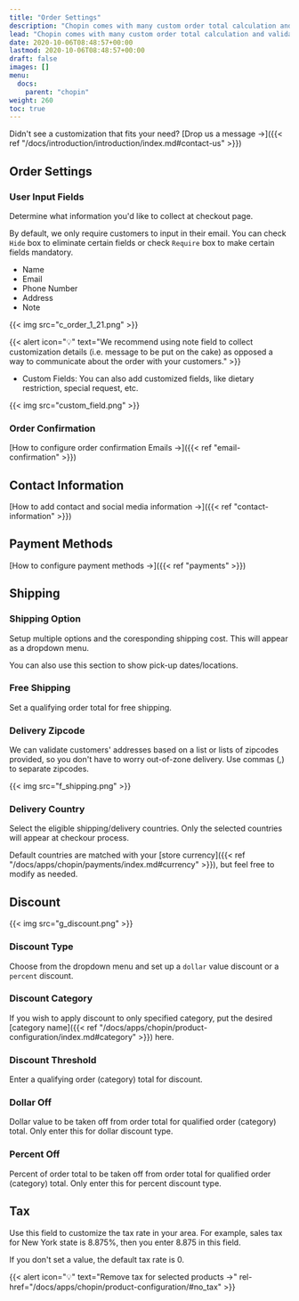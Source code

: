 ```yaml
---
title: "Order Settings"
description: "Chopin comes with many custom order total calculation and validation settings. Merchants can take advantage of these options to customize order total calculation. We recommend using these rules whenever possible. In general, communicating these rules over descriptions is not only ineffective, it also causes unnecessary confusion to the shoppers (your customers)."
lead: "Chopin comes with many custom order total calculation and validation settings. Merchants can take advantage of these options to customize order total calculation. We recommend using these rules whenever possible. In general, communicating these rules over descriptions is not only ineffective, it also causes unnecessary confusion to the shoppers (your customers)."
date: 2020-10-06T08:48:57+00:00
lastmod: 2020-10-06T08:48:57+00:00
draft: false
images: []
menu:
  docs:
    parent: "chopin"
weight: 260
toc: true
---
```


Didn't see a customization that fits your need? [Drop us a message →]({{< ref "/docs/introduction/introduction/index.md#contact-us" >}})

## Order Settings

### User Input Fields

Determine what information you'd like to collect at checkout page.

By default, we only require customers to input in their email. You can check `Hide` box to eliminate certain fields or check `Require` box to make certain fields mandatory.

- Name
- Email
- Phone Number
- Address
- Note

{{< img src="c_order_1_21.png" >}}

{{< alert icon="💡" text="We recommend using note field to collect customization details (i.e. message to be put on the cake) as opposed a way to communicate about the order with your customers." >}}

- Custom Fields: You can also add customized fields, like dietary restriction, special request, etc.

{{< img src="custom_field.png" >}}

### Order Confirmation

[How to configure order confirmation Emails →]({{< ref "email-confirmation" >}})

## Contact Information

[How to add contact and social media information →]({{< ref "contact-information" >}})

## Payment Methods

[How to configure payment methods →]({{< ref "payments" >}})

## Shipping

### Shipping Option

Setup multiple options and the coresponding shipping cost. This will appear as a dropdown menu. 

You can also use this section to show pick-up dates/locations.

### Free Shipping

Set a qualifying order total for free shipping.

### Delivery Zipcode

We can validate customers' addresses based on a list or lists of zipcodes provided, so you don't have to worry out-of-zone delivery. Use commas (,) to separate zipcodes.

{{< img src="f_shipping.png" >}}

### Delivery Country

Select the eligible shipping/delivery countries. Only the selected countries will appear at checkour process.

Default countries are matched with your [store currency]({{< ref "/docs/apps/chopin/payments/index.md#currency" >}}), but feel free to modify as needed.

## Discount

{{< img src="g_discount.png" >}}

### Discount Type

Choose from the dropdown menu and set up a `dollar` value discount or a `percent` discount.

### Discount Category

If you wish to apply discount to only specified category, put the desired [category name]({{< ref "/docs/apps/chopin/product-configuration/index.md#category" >}}) here.

### Discount Threshold

Enter a qualifying order (category) total for discount.

### Dollar Off

Dollar value to be taken off from order total for qualified order (category) total. Only enter this for dollar discount type.

### Percent Off

Percent of order total to be taken off from order total for qualified order (category) total. Only enter this for percent discount type.

## Tax

Use this field to customize the tax rate in your area. For example, sales tax for New York state is 8.875%, then you enter 8.875 in this field.

If you don't set a value, the default tax rate is 0.

{{< alert icon="💡" text="Remove tax for selected products →" rel-href="/docs/apps/chopin/product-configuration/#no_tax" >}}

